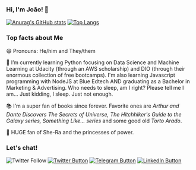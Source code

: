 ### Hi, I'm João! 👋
[![Anurag's GitHub stats](https://github-readme-stats.vercel.app/api?username=joaodath&show_icons=true&theme=dark)](https://github.com/anuraghazra/github-readme-stats)
[![Top Langs](https://github-readme-stats.vercel.app/api/top-langs/?username=joaodath&theme=dark&layout=compact)](https://github.com/anuraghazra/github-readme-stats)

### Top facts about Me
😄 Pronouns: He/him and They/them

🌱 I’m currently learning Python focusing on Data Science and Machine Learning
at Udacity (through an AWS scholarship) and DIO (through their enormous 
collection of free bootcamps). I'm also learning Javascript programming with 
NodeJS at Blue Edtech AND graduating as a Bachelor in Marketing & Advertising.
Who needs to sleep, am I right? Please tell me I am...
Just kidding, I sleep. Just not enough.

📚 I'm a super fan of books since forever. Favorite ones are _Arthur and Dante
Discovers The Secrets of Universe, The Hitchhiker's Guide to the Galaxy series,
Something Like... series_ and some good old _Torto Arado_.

👸 HUGE fan of She-Ra and the princesses of power. 

### Let's chat!

![Twitter Follow](https://img.shields.io/twitter/follow/joaodath?style=social)
[![Twitter Button](https://img.shields.io/badge/Twitter-1DA1F2?style=for-the-badge&logo=twitter&logoColor=white)](https://twitter.com/joaodath)
[![Telegram Button](https://img.shields.io/badge/Telegram-2CA5E0?style=for-the-badge&logo=telegram&logoColor=white)](https://t.me/joaodath)
[![LinkedIn Button](https://img.shields.io/badge/LinkedIn-0077B5?style=for-the-badge&logo=linkedin&logoColor=white)](https://linkedin.com/in/joaodath)
